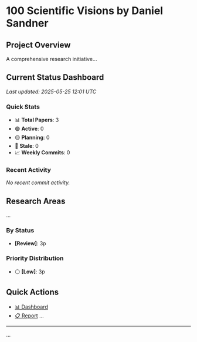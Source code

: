 # 100 Scientific Visions by Daniel Sandner

## Project Overview
A comprehensive research initiative...

## Current Status Dashboard
*Last updated: 2025-05-25 12:01 UTC*

### Quick Stats
- 📊 **Total Papers**: 3
- 🟢 **Active**: 0
- 🟡 **Planning**: 0
- 🔴 **Stale**: 0
- 📈 **Weekly Commits**: 0

### Recent Activity
*No recent commit activity.*

## Research Areas
...

### By Status
- **[Review]**: 3p

### Priority Distribution
- ⚪ **[Low]**: 3p

## Quick Actions
- [📊 Dashboard](https://sandner-art.github.io/100-Scientific-Visions-Hub/)
- [📋 Report](./reports/detailed-progress.md)
...

---
...
